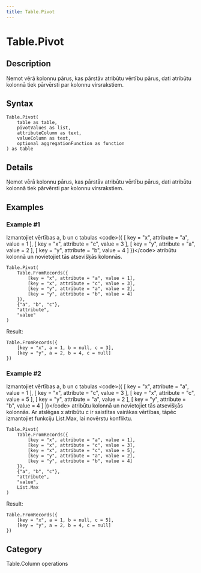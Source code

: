 ```yaml
---
title: Table.Pivot
---
```


# Table.Pivot


## Description

Ņemot vērā kolonnu pārus, kas pārstāv atribūtu vērtību pārus, dati atribūtu kolonnā tiek pārvērsti par kolonnu virsrakstiem.


## Syntax

```powerquery
Table.Pivot(
    table as table,
    pivotValues as list,
    attributeColumn as text,
    valueColumn as text,
    optional aggregationFunction as function
) as table
```


## Details

Ņemot vērā kolonnu pārus, kas pārstāv atribūtu vērtību pārus, dati atribūtu kolonnā tiek pārvērsti par kolonnu virsrakstiem.


## Examples

### Example #1 
Izmantojiet vērtības a, b un c tabulas &lt;code&gt;(\{ [ key = &#34;x&#34;, attribute = &#34;a&#34;, value = 1 ], [ key = &#34;x&#34;, attribute = &#34;c&#34;, value = 3 ], [ key = &#34;y&#34;, attribute = &#34;a&#34;, value = 2 ], [ key = &#34;y&#34;, attribute = &#34;b&#34;, value = 4 ] })&lt;/code&gt; atribūtu kolonnā un novietojiet tās atsevišķās kolonnās.
```powerquery
Table.Pivot(
    Table.FromRecords({
        [key = "x", attribute = "a", value = 1],
        [key = "x", attribute = "c", value = 3],
        [key = "y", attribute = "a", value = 2],
        [key = "y", attribute = "b", value = 4]
    }),
    {"a", "b", "c"},
    "attribute",
    "value"
)
```

Result: 
```powerquery
Table.FromRecords({
    [key = "x", a = 1, b = null, c = 3],
    [key = "y", a = 2, b = 4, c = null]
})
```


### Example #2 
Izmantojiet vērtības a, b un c tabulas &lt;code&gt;(\{ [ key = &#34;x&#34;, attribute = &#34;a&#34;, value = 1 ], [ key = &#34;x&#34;, attribute = &#34;c&#34;, value = 3 ], [ key = &#34;x&#34;, attribute = &#34;c&#34;, value = 5 ], [ key = &#34;y&#34;, attribute = &#34;a&#34;, value = 2 ], [ key = &#34;y&#34;, attribute = &#34;b&#34;, value = 4 ] })&lt;/code&gt; atribūtu kolonnā un novietojiet tās atsevišķās kolonnās.  Ar atslēgas x atribūtu c ir saistītas vairākas vērtības, tāpēc izmantojiet funkciju List.Max, lai novērstu konfliktu.
```powerquery
Table.Pivot(
    Table.FromRecords({
        [key = "x", attribute = "a", value = 1],
        [key = "x", attribute = "c", value = 3],
        [key = "x", attribute = "c", value = 5],
        [key = "y", attribute = "a", value = 2],
        [key = "y", attribute = "b", value = 4]
    }),
    {"a", "b", "c"},
    "attribute",
    "value",
    List.Max
)
```

Result: 
```powerquery
Table.FromRecords({
    [key = "x", a = 1, b = null, c = 5],
    [key = "y", a = 2, b = 4, c = null]
})
```




## Category
Table.Column operations
